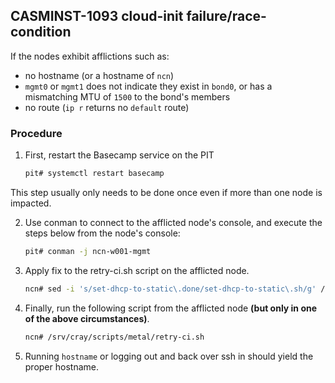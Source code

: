 ## CASMINST-1093 cloud-init failure/race-condition
If the nodes exhibit afflictions such as:
- no hostname (or a hostname of `ncn`)
- `mgmt0` or `mgmt1` does not indicate they exist in `bond0`, or has a mismatching MTU of `1500` to the bond's members
- no route (`ip r` returns no `default` route)

### Procedure
1. First, restart the Basecamp service on the PIT
    ```bash
    pit# systemctl restart basecamp
    ```

  This step usually only needs to be done once even if more than one node is impacted.

2. Use conman to connect to the afflicted node's console, and execute the steps below from the node's console:
    ```bash
    pit# conman -j ncn-w001-mgmt
    ```

3. Apply fix to the retry-ci.sh script on the afflicted node.
    ```bash
    ncn# sed -i 's/set-dhcp-to-static\.done/set-dhcp-to-static\.sh/g' /srv/cray/scripts/metal/retry-ci.sh 
    ```    

4. Finally, run the following script from the afflicted node **(but only in one of the above circumstances)**.
    ```bash
    ncn# /srv/cray/scripts/metal/retry-ci.sh
    ```

5. Running `hostname` or logging out and back over ssh in should yield the proper hostname.

